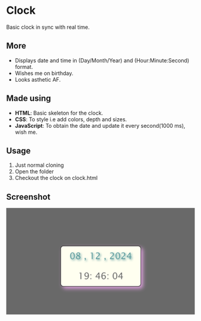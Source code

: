 # Clock
Basic clock in sync with real time.

## More
- Displays date and time in (Day/Month/Year) and (Hour:Minute:Second) format.
- Wishes me on birthday.
- Looks asthetic AF.

## Made using

- **HTML**: Basic skeleton for the clock.
- **CSS**: To style i.e add colors, depth and sizes.
- **JavaScript**: To obtain the date and update it every second(1000 ms), wish me. 

## Usage

1. Just normal cloning 
2. Open the folder
3. Checkout the clock on clock.html

## Screenshot

![Clock Preview](clockSS.png)
